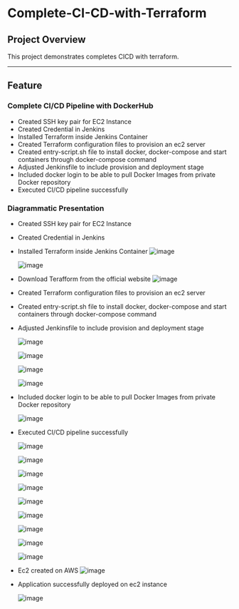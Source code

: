 # **Complete-CI-CD-with-Terraform**

## **Project Overview**
This project demonstrates completes CICD with terraform. 

---
  
## **Feature**

### **Complete CI/CD Pipeline with DockerHub**

- Created SSH key pair for EC2 Instance
- Created Credential in Jenkins
- Installed Terraform inside Jenkins Container
- Created Terraform configuration files to provision an ec2 server
- Created entry-script.sh file to install docker, docker-compose and start containers through docker-compose command
- Adjusted Jenkinsfile to include provision and deployment stage
- Included docker login to be able to pull Docker Images from private Docker repository
- Executed CI/CD pipeline successfully
  

### **Diagrammatic Presentation**
- Created SSH key pair for EC2 Instance
- Created Credential in Jenkins
- Installed Terraform inside Jenkins Container
  ![image](https://github.com/user-attachments/assets/c63e7460-2676-4b2e-bba4-73522e7b8e2a)

  ![image](https://github.com/user-attachments/assets/683a064d-dbfe-4e76-95ce-36b0dd179c78)

- Download Terafform from the official website
  ![image](https://github.com/user-attachments/assets/b820b21f-cb27-4d82-8ed4-d97444bf7f4b)



- Created Terraform configuration files to provision an ec2 server
- Created entry-script.sh file to install docker, docker-compose and start containers through docker-compose command
- Adjusted Jenkinsfile to include provision and deployment stage
  
  ![image](https://github.com/user-attachments/assets/a29efbf0-8406-4ad1-a251-141e2de38f79)

  ![image](https://github.com/user-attachments/assets/8f3709ef-7774-4168-bfff-3f93206c7b4a)

  ![image](https://github.com/user-attachments/assets/0c539491-bb5d-41d1-8517-f5760a4a5796)

  ![image](https://github.com/user-attachments/assets/5bb96015-45cb-4463-8c91-01fc2c3bda4d)



- Included docker login to be able to pull Docker Images from private Docker repository

  ![image](https://github.com/user-attachments/assets/d9c9f3fe-465a-4fc5-8810-a59c3e7535c0)

- Executed CI/CD pipeline successfully

  ![image](https://github.com/user-attachments/assets/c074f539-5b8c-4a9d-990d-7b9bc3c024f2)


  ![image](https://github.com/user-attachments/assets/dfe42338-9af8-493f-a162-502d8b3e03bf)

  ![image](https://github.com/user-attachments/assets/a614088f-a845-4dda-8591-b1837a13412b)
  
  ![image](https://github.com/user-attachments/assets/05fa23be-403c-4885-99df-046106928e7d)

  ![image](https://github.com/user-attachments/assets/9d2e8fac-c7a6-4049-a682-bf7e2d570f93)

  ![image](https://github.com/user-attachments/assets/389966e3-b324-4084-bf42-d4f2e7393971)

  ![image](https://github.com/user-attachments/assets/27513910-6066-473d-875d-1b06ef01fa73)

  ![image](https://github.com/user-attachments/assets/c5994cec-7dfb-4ab6-898e-0cbb1c67ba22)

  ![image](https://github.com/user-attachments/assets/393f03b8-df4a-4769-8aea-d8c67654257f)





  





- Ec2 created on AWS
  ![image](https://github.com/user-attachments/assets/4b276e0e-9f9c-4934-8f54-bb699ad3d539)

- Application successfully deployed on ec2 instance

  ![image](https://github.com/user-attachments/assets/ec5869f9-08f4-4cd9-84ea-a4fea9cdd84c)






